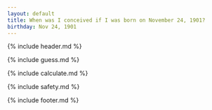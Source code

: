 ```yaml
---
layout: default
title: When was I conceived if I was born on November 24, 1901?
birthday: Nov 24, 1901
---
```


{% include header.md %}

{% include guess.md %}

{% include calculate.md %}

{% include safety.md %}

{% include footer.md %}



